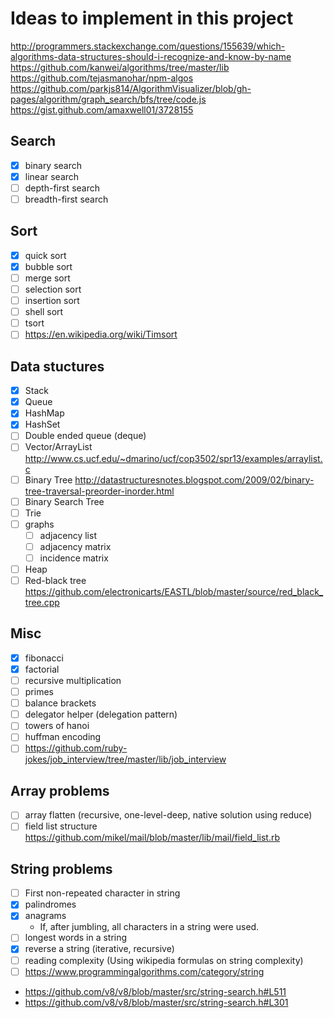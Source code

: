 # Ideas to implement in this project

http://programmers.stackexchange.com/questions/155639/which-algorithms-data-structures-should-i-recognize-and-know-by-name
https://github.com/kanwei/algorithms/tree/master/lib
https://github.com/tejasmanohar/npm-algos
https://github.com/parkjs814/AlgorithmVisualizer/blob/gh-pages/algorithm/graph_search/bfs/tree/code.js
https://gist.github.com/amaxwell01/3728155

## Search

- [x] binary search
- [x] linear search
- [ ] depth-first search
- [ ] breadth-first search

## Sort

- [x] quick sort
- [x] bubble sort
- [ ] merge sort
- [ ] selection sort
- [ ] insertion sort
- [ ] shell sort
- [ ] tsort
- [ ] https://en.wikipedia.org/wiki/Timsort

## Data stuctures

- [x] Stack
- [x] Queue
- [x] HashMap
- [x] HashSet
- [ ] Double ended queue (deque)
- [ ] Vector/ArrayList
  http://www.cs.ucf.edu/~dmarino/ucf/cop3502/spr13/examples/arraylist.c
- [ ] Binary Tree
  http://datastructuresnotes.blogspot.com/2009/02/binary-tree-traversal-preorder-inorder.html
- [ ] Binary Search Tree
- [ ] Trie
- [ ] graphs
  - [ ] adjacency list
  - [ ] adjacency matrix
  - [ ] incidence matrix
- [ ] Heap
- [ ] Red-black tree https://github.com/electronicarts/EASTL/blob/master/source/red_black_tree.cpp

## Misc

- [x] fibonacci
- [x] factorial
- [ ] recursive multiplication
- [ ] primes
- [ ] balance brackets
- [ ] delegator helper (delegation pattern)
- [ ] towers of hanoi
- [ ] huffman encoding
- [ ] https://github.com/ruby-jokes/job_interview/tree/master/lib/job_interview

## Array problems

- [ ] array flatten (recursive, one-level-deep, native solution using reduce)
- [ ] field list structure https://github.com/mikel/mail/blob/master/lib/mail/field_list.rb

## String problems

- [ ] First non-repeated character in string
- [x] palindromes
- [x] anagrams
  - If, after jumbling, all characters in a string were used.
- [ ] longest words in a string
- [x] reverse a string (iterative, recursive)
- [ ] reading complexity (Using wikipedia formulas on string complexity)
- [ ] https://www.programmingalgorithms.com/category/string

- https://github.com/v8/v8/blob/master/src/string-search.h#L511
- https://github.com/v8/v8/blob/master/src/string-search.h#L301
